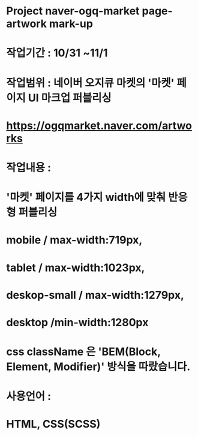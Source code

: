 # Project naver-ogq-market page-artwork mark-up


# 작업기간 : 10/31 ~11/1


# 작업범위 : 네이버 오지큐 마켓의 '마켓' 페이지 UI 마크업 퍼블리싱
# https://ogqmarket.naver.com/artworks


# 작업내용 :
# '마켓' 페이지를 4가지 width에 맞춰 반응형 퍼블리싱

# mobile / max-width:719px,
# tablet / max-width:1023px,
# deskop-small / max-width:1279px,
# desktop /min-width:1280px

# css className 은 'BEM(Block, Element, Modifier)' 방식을 따랐습니다.


# 사용언어 :
# HTML, CSS(SCSS)